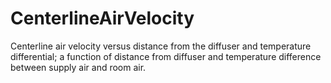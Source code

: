 CenterlineAirVelocity
=====================

Centerline air velocity versus distance from the diffuser and temperature differential; a function of distance from diffuser and temperature difference between supply air and room air.
